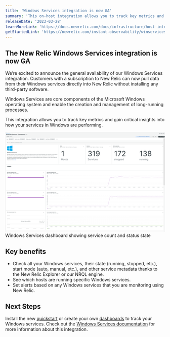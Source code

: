 ```yaml
---
title: 'Windows Services integration is now GA' 
summary: 'This on-host integration allows you to track key metrics and gain critical insights into how your services in Windows are performing.' 
releaseDate: '2023-03-28' 
learnMoreLink: 'https://docs.newrelic.com/docs/infrastructure/host-integrations/host-integrations-list/windows-services-integration/' 
getStartedLink: 'https://newrelic.com/instant-observability/winservices'
---
```

## The New Relic Windows Services integration is now GA

We’re excited to announce the general availability of our Windows Services integration. Customers with a subscription to New Relic can now pull data from their Windows services directly into New Relic without installing any third-party software.

Windows Services are core components of the Microsoft Windows operating system and enable the creation and management of long-running processes.

This integration allows you to track key metrics and gain critical insights into how your services in Windows are performing.

![Windows Services dashboard showing service count and status state](./images/Windows-Services-Dashboard-New-Relic-One.png "Windows Services dashboard showing service count and status state")
Windows Services dashboard showing service count and status state

## Key benefits
* Check all your Windows services, their state (running, stopped, etc.), start mode (auto, manual, etc.), and other service metadata thanks to the New Relic Explorer or our NRQL engine.
* See which hosts are running specific Windows services.
* Set alerts based on any Windows services that you are monitoring using New Relic.

## Next Steps
Install the new [quickstart](https://newrelic.com/instant-observability/winservices) or create your own [dashboards](https://docs.newrelic.com/docs/query-your-data/explore-query-data/dashboards/introduction-dashboards/) to track your Windows services. Check out the [Windows Services documentation](https://docs.newrelic.com/docs/infrastructure/host-integrations/host-integrations-list/windows-services-integration/) for more information about this integration.
